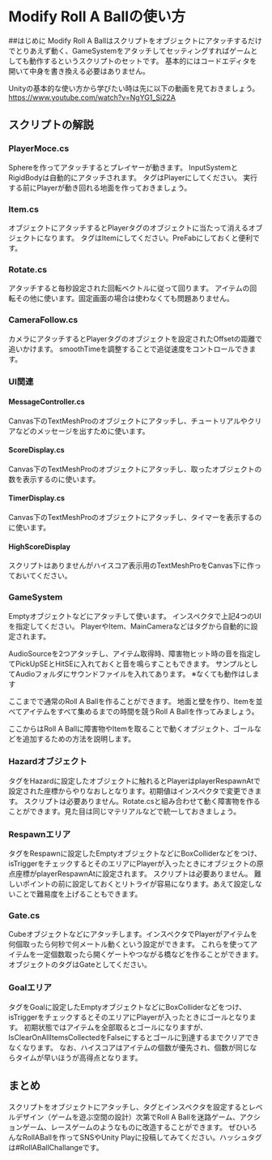 # Modify Roll A Ballの使い方
##はじめに
Modify Roll A Ballはスクリプトをオブジェクトにアタッチするだけでとりあえず動く、GameSystemをアタッチしてセッティングすればゲームとしても動作するというスクリプトのセットです。
基本的にはコードエディタを開いて中身を書き換える必要はありません。

Unityの基本的な使い方から学びたい時は先に以下の動画を見ておきましょう。
https://www.youtube.com/watch?v=NgYG1_Si22A

## スクリプトの解説
### PlayerMoce.cs
Sphereを作ってアタッチするとプレイヤーが動きます。
InputSystemとRigidBodyは自動的にアタッチされます。
タグはPlayerにしてください。
実行する前にPlayerが動き回れる地面を作っておきましょう。

### Item.cs
オブジェクトにアタッチするとPlayerタグのオブジェクトに当たって消えるオブジェクトになります。
タグはItemにしてください。PreFabにしておくと便利です。

### Rotate.cs
アタッチすると毎秒設定された回転ベクトルに従って回ります。
アイテムの回転その他に使います。固定画面の場合は使わなくても問題ありません。

### CameraFollow.cs
カメラにアタッチするとPlayerタグのオブジェクトを設定されたOffsetの距離で追いかけます。
smoothTimeを調整することで追従速度をコントロールできます。

### UI関連

#### MessageController.cs
Canvas下のTextMeshProのオブジェクトにアタッチし、チュートリアルやクリアなどのメッセージを出すために使います。

#### ScoreDisplay.cs
Canvas下のTextMeshProのオブジェクトにアタッチし、取ったオブジェクトの数を表示するのに使います。

#### TimerDisplay.cs
Canvas下のTextMeshProのオブジェクトにアタッチし、タイマーを表示するのに使います。

#### HighScoreDisplay
スクリプトはありませんがハイスコア表示用のTextMeshProをCanvas下に作っておいてください。

### GameSystem
Emptyオブジェクトなどにアタッチして使います。
インスペクタで上記4つのUIを指定してください。
PlayerやItem、MainCameraなどはタグから自動的に設定されます。

AudioSourceを2つアタッチし、アイテム取得時、障害物ヒット時の音を指定してPickUpSEとHitSEに入れておくと音を鳴らすこともできます。
サンプルとしてAudioフォルダにサウンドファイルを入れてあります。
※なくても動作はします

ここまでで通常のRoll A Ballを作ることができます。
地面と壁を作り、Itemを並べてアイテムをすべて集めるまでの時間を競うRoll A Ballを作ってみましょう。

ここからはRoll A Ballに障害物やItemを取ることで動くオブジェクト、ゴールなどを追加するための方法を説明します。

### Hazardオブジェクト
タグをHazardに設定したオブジェクトに触れるとPlayerはplayerRespawnAtで設定された座標からやりなおしとなります。初期値はインスペクタで変更できます。
スクリプトは必要ありません。Rotate.csと組み合わせて動く障害物を作ることができます。見た目は同じマテリアルなどで統一しておきましょう。

### Respawnエリア
タグをRespawnに設定したEmptyオブジェクトなどにBoxColliderなどをつけ、isTriggerをチェックするとそのエリアにPlayerが入ったときにオブジェクトの原点座標がplayerRespawnAtに設定されます。
スクリプトは必要ありません。
難しいポイントの前に設定しておくとリトライが容易になります。あえて設定しないことで難易度を上げることもできます。

### Gate.cs
Cubeオブジェクトなどにアタッチします。インスペクタでPlayerがアイテムを何個取ったら何秒で何メートル動くという設定ができます。
これらを使ってアイテムを一定個数取ったら開くゲートやつながる橋などを作ることができます。オブジェクトのタグはGateとしてください。

### Goalエリア
タグをGoalに設定したEmptyオブジェクトなどにBoxColliderなどをつけ、isTriggerをチェックするとそのエリアにPlayerが入ったときにゴールとなります。
初期状態ではアイテムを全部取るとゴールになりますが、IsClearOnAllItemsCollectedをFalseにするとゴールに到達するまでクリアできなくなります。
なお、ハイスコアはアイテムの個数が優先され、個数が同じならタイムが早いほうが高得点となります。

## まとめ
スクリプトをオブジェクトにアタッチし、タグとインスペクタを設定するとレベルデザイン（ゲームを遊ぶ空間の設計）次第でRoll A Ballを迷路ゲーム、アクションゲーム、レースゲームのようなものに改造することができます。
ぜひいろんなRollABallを作ってSNSやUnity Playに投稿してみてください。ハッシュタグは#RollABallChallangeです。

